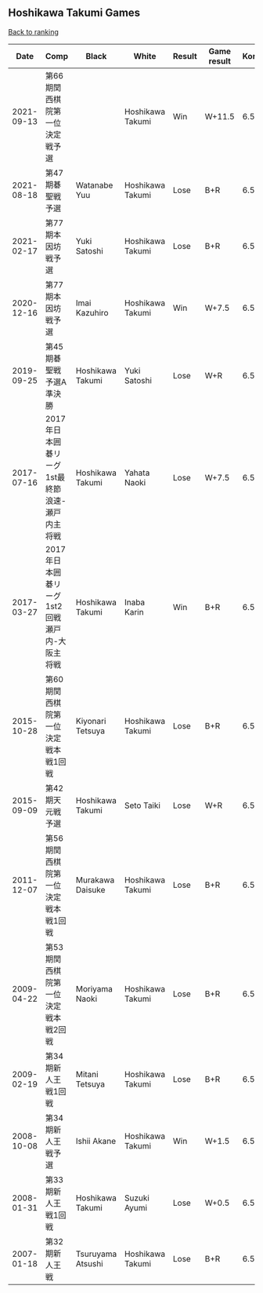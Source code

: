 ## Hoshikawa Takumi Games

[Back to ranking](../../index.md)




| **Date** | **Comp** | **Black** | **White** | **Result** | **Game result** | **Komi** | **Rating** | **Diff** | 
| --- | --- | --- | --- | --- | --- | --- | --- | --- |
| 2021-09-13 | 第66期関西棋院第一位決定戦予選 |  | Hoshikawa Takumi | Win | W+11.5 | 6.5 | missing | 0 | 
| 2021-08-18 | 第47期碁聖戦予選 | Watanabe Yuu | Hoshikawa Takumi | Lose | B+R | 6.5 | missing | 0 | 
| 2021-02-17 | 第77期本因坊戦予選 | Yuki Satoshi | Hoshikawa Takumi | Lose | B+R | 6.5 | missing | 0 | 
| 2020-12-16 | 第77期本因坊戦予選 | Imai Kazuhiro | Hoshikawa Takumi | Win | W+7.5 | 6.5 | missing | 0 | 
| 2019-09-25 | 第45期碁聖戦予選A準決勝 | Hoshikawa Takumi | Yuki Satoshi | Lose | W+R | 6.5 | missing | -2328 | 
| 2017-07-16 | 2017年日本囲碁リーグ1st最終節浪速-瀬戸内主将戦 | Hoshikawa Takumi | Yahata Naoki | Lose | W+7.5 | 6.5 | 2328 | 2328 | 
| 2017-03-27 | 2017年日本囲碁リーグ1st2回戦瀬戸内-大阪主将戦 | Hoshikawa Takumi | Inaba Karin | Win | B+R | 6.5 | missing | 0 | 
| 2015-10-28 | 第60期関西棋院第一位決定戦本戦1回戦 | Kiyonari Tetsuya | Hoshikawa Takumi | Lose | B+R | 6.5 | missing | 0 | 
| 2015-09-09 | 第42期天元戦予選 | Hoshikawa Takumi | Seto Taiki | Lose | W+R | 6.5 | missing | 0 | 
| 2011-12-07 | 第56期関西棋院第一位決定戦本戦1回戦 | Murakawa Daisuke | Hoshikawa Takumi | Lose | B+R | 6.5 | missing | -2580 | 
| 2009-04-22 | 第53期関西棋院第一位決定戦本戦2回戦 | Moriyama Naoki | Hoshikawa Takumi | Lose | B+R | 6.5 | 2580 | -9 | 
| 2009-02-19 | 第34期新人王戦1回戦 | Mitani Tetsuya | Hoshikawa Takumi | Lose | B+R | 6.5 | 2589 | -222 | 
| 2008-10-08 | 第34期新人王戦予選 | Ishii Akane | Hoshikawa Takumi | Win | W+1.5 | 6.5 | 2811 | 2811 | 
| 2008-01-31 | 第33期新人王戦1回戦 | Hoshikawa Takumi | Suzuki Ayumi | Lose | W+0.5 | 6.5 | missing | 0 | 
| 2007-01-18 | 第32期新人王戦 | Tsuruyama Atsushi | Hoshikawa Takumi | Lose | B+R | 6.5 | missing | missing |




